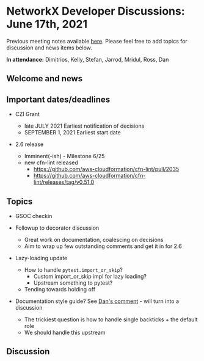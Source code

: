 # NetworkX Developer Discussions: June 17th, 2021
Previous meeting notes available [here](https://github.com/networkx/archive/tree/master/meetings). Please feel free to add topics for discussion and news items below.

**In attendance:** Dimitrios, Kelly, Stefan, Jarrod, Mridul, Ross, Dan

## Welcome and news

## Important dates/deadlines

- CZI Grant
  * late JULY 2021 Earliest notification of decisions
  * SEPTEMBER 1, 2021 Earliest start date
  
- 2.6 release
  * Imminent(-ish) - Milestone 6/25
  * new cfn-lint released
      * https://github.com/aws-cloudformation/cfn-lint/pull/2035
      * https://github.com/aws-cloudformation/cfn-lint/releases/tag/v0.51.0
  
## Topics

  - GSOC checkin
  
  - Followup to decorator discussion
    * Great work on documentation, coalescing on decisions
    * Aim to wrap up few outstanding comments and get it in for 2.6
  
  - Lazy-loading update
    * How to handle `pytest.import_or_skip`?
      - Custom import_or_skip impl for lazy loading?
      - Upstream something to pytest?
    * Tending towards holding off

  - Documentation style guide? See [Dan's comment](https://github.com/networkx/networkx/pull/4900#pullrequestreview-684382614) - will turn into a discussion
    * The trickiest question is how to handle single backticks + the default role
    * We should handle this upstream

## Discussion
